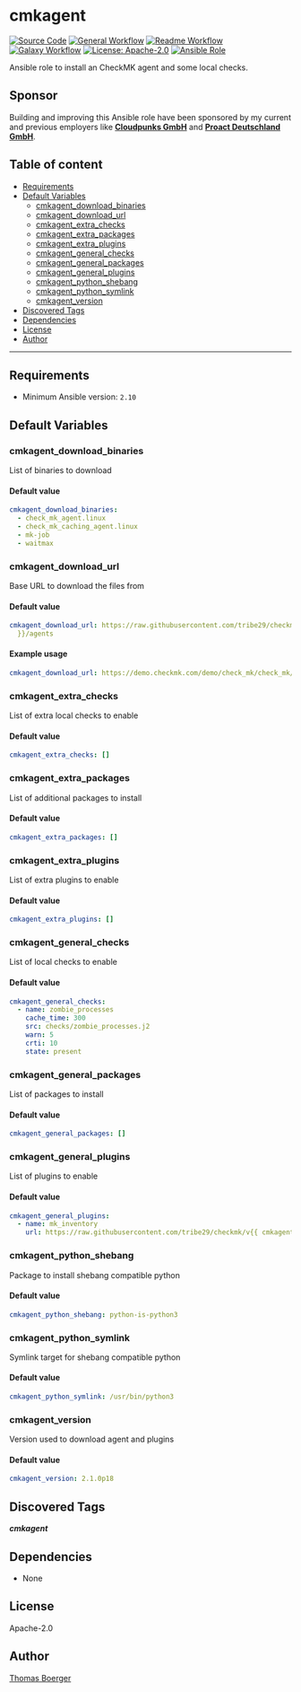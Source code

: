 # cmkagent

[![Source Code](https://img.shields.io/badge/github-source%20code-blue?logo=github&amp;logoColor=white)](https://github.com/rolehippie/cmkagent)
[![General Workflow](https://github.com/rolehippie/cmkagent/actions/workflows/general.yml/badge.svg)](https://github.com/rolehippie/cmkagent/actions/workflows/general.yml)
[![Readme Workflow](https://github.com/rolehippie/cmkagent/actions/workflows/readme.yml/badge.svg)](https://github.com/rolehippie/cmkagent/actions/workflows/readme.yml)
[![Galaxy Workflow](https://github.com/rolehippie/cmkagent/actions/workflows/galaxy.yml/badge.svg)](https://github.com/rolehippie/cmkagent/actions/workflows/galaxy.yml)
[![License: Apache-2.0](https://img.shields.io/github/license/rolehippie/cmkagent)](https://github.com/rolehippie/cmkagent/blob/master/LICENSE)
[![Ansible Role](https://img.shields.io/badge/role-rolehippie.cmkagent-blue)](https://galaxy.ansible.com/rolehippie/cmkagent)

Ansible role to install an CheckMK agent and some local checks.

## Sponsor

Building and improving this Ansible role have been sponsored by my current and previous employers like **[Cloudpunks GmbH](https://cloudpunks.de)** and **[Proact Deutschland GmbH](https://www.proact.eu)**.

## Table of content

- [Requirements](#requirements)
- [Default Variables](#default-variables)
  - [cmkagent_download_binaries](#cmkagent_download_binaries)
  - [cmkagent_download_url](#cmkagent_download_url)
  - [cmkagent_extra_checks](#cmkagent_extra_checks)
  - [cmkagent_extra_packages](#cmkagent_extra_packages)
  - [cmkagent_extra_plugins](#cmkagent_extra_plugins)
  - [cmkagent_general_checks](#cmkagent_general_checks)
  - [cmkagent_general_packages](#cmkagent_general_packages)
  - [cmkagent_general_plugins](#cmkagent_general_plugins)
  - [cmkagent_python_shebang](#cmkagent_python_shebang)
  - [cmkagent_python_symlink](#cmkagent_python_symlink)
  - [cmkagent_version](#cmkagent_version)
- [Discovered Tags](#discovered-tags)
- [Dependencies](#dependencies)
- [License](#license)
- [Author](#author)

---

## Requirements

- Minimum Ansible version: `2.10`


## Default Variables

### cmkagent_download_binaries

List of binaries to download

#### Default value

```YAML
cmkagent_download_binaries:
  - check_mk_agent.linux
  - check_mk_caching_agent.linux
  - mk-job
  - waitmax
```

### cmkagent_download_url

Base URL to download the files from

#### Default value

```YAML
cmkagent_download_url: https://raw.githubusercontent.com/tribe29/checkmk/v{{ cmkagent_version
  }}/agents
```

#### Example usage

```YAML
cmkagent_download_url: https://demo.checkmk.com/demo/check_mk/check_mk/agents
```

### cmkagent_extra_checks

List of extra local checks to enable

#### Default value

```YAML
cmkagent_extra_checks: []
```

### cmkagent_extra_packages

List of additional packages to install

#### Default value

```YAML
cmkagent_extra_packages: []
```

### cmkagent_extra_plugins

List of extra plugins to enable

#### Default value

```YAML
cmkagent_extra_plugins: []
```

### cmkagent_general_checks

List of local checks to enable

#### Default value

```YAML
cmkagent_general_checks:
  - name: zombie_processes
    cache_time: 300
    src: checks/zombie_processes.j2
    warn: 5
    crti: 10
    state: present
```

### cmkagent_general_packages

List of packages to install

#### Default value

```YAML
cmkagent_general_packages: []
```

### cmkagent_general_plugins

List of plugins to enable

#### Default value

```YAML
cmkagent_general_plugins:
  - name: mk_inventory
    url: https://raw.githubusercontent.com/tribe29/checkmk/v{{ cmkagent_version }}/agents/plugins/mk_inventory.linux
```

### cmkagent_python_shebang

Package to install shebang compatible python

#### Default value

```YAML
cmkagent_python_shebang: python-is-python3
```

### cmkagent_python_symlink

Symlink target for shebang compatible python

#### Default value

```YAML
cmkagent_python_symlink: /usr/bin/python3
```

### cmkagent_version

Version used to download agent and plugins

#### Default value

```YAML
cmkagent_version: 2.1.0p18
```

## Discovered Tags

**_cmkagent_**


## Dependencies

- None

## License

Apache-2.0

## Author

[Thomas Boerger](https://github.com/tboerger)
